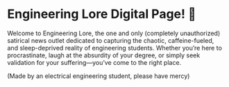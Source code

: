 # Engineering Lore Digital Page! 📖

Welcome to Engineering Lore, the one and only (completely unauthorized) satirical news outlet dedicated to capturing the chaotic, caffeine-fueled, and sleep-deprived reality of engineering students. Whether you’re here to procrastinate, laugh at the absurdity of your degree, or simply seek validation for your suffering—you’ve come to the right place.

(Made by an electrical engineering student, please have mercy)
